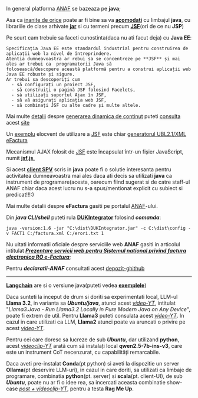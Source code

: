 
In general platforma [ANAF](https://www.licomp.ro/efactura_tutor.aspx) se bazeaza pe **java**;

Asa ca [inanite de orice](https://www.linkedin.com/learning/java-ee-javaserver-faces-jsf) poate ar fi bine sa va [**acomodati**](https://medium.com/@niranjangirheindia/java-server-pages-jsp-and-javaserver-faces-jsf-4054162c3a46) cu limbajul **java**, cu librariile de clase arhivate  [**jar**](https://en.wikipedia.org/wiki/JAR_(file_format)) si cu termeni precum [**JSF**](https://docs.oracle.com/javaee/7/tutorial/jsf-ajax010.htm)(ori de ce nu **JSP**)

Pe scurt cam trebuie sa faceti cunostinta(daca nu ati facut deja) cu **Java EE**:

    Specificația Java EE este standardul industrial pentru construirea de aplicații web la nivel de întreprindere. 
    Atentia dumneavoastra ar rebui sa se concentreze pe **JSF** și mai ales ar trebui ca  programatorii Java să 
    folosească/descopere această platformă pentru a construi aplicații web Java EE robuste și sigure. 
    Ar trebui sa descoperiți cum 
      - să configurați un proiect JSF, 
      - să construiți o pagină JSF folosind Facelets, 
      - să utilizați suportul Ajax în JSF, 
      - să vă asigurați aplicația web JSF, 
      - să combinați JSF cu alte cadre și multe altele.

Mai multe [detalii](https://www.w3schools.blog/custom-validator-jsf) despre [generarea dinamica de continut](https://www.oracle.com/technical-resources/articles/java/enterprise-html5.html) puteti [consulta](https://www.w3schools.blog/jsf-tutorial) acest [site](https://forum.primefaces.org/viewtopic.php?t=34109)

Un [exemplu](https://www.tutorialspoint.com/jsf/jsf_quick_guide.htm) elocvent de utilizare a [JSF](https://mkyong.com/jsf2/how-to-include-javascript-file-in-jsf/) este chiar [generatorul UBL2.1/XML eFactura](https://www.anaf.ro/CompletareFactura/faces/factura/informatiigenerale.xhtml)

Mecanismul AJAX folosit de [JSF](https://docs.oracle.com/javaee/7/javaserver-faces-2-2/jsdocs/symbols/src/_Users_ejburns_Documents_JavaEE_workareas_mojarra-3MOJARRA_2_2X_ROLLING_jsf-demo_jsf-api_src_main_resources_jsf.js.html) este încapsulat într-un fișier JavaScript, numit [**jsf.js**. ](https://www.oreilly.com/library/view/mastering-javaserver-faces/9781782176466/ch07s11.html)

Si acest [**client SPV**](https://github.com/MfpAnaf/ClientSPV) scris in **java** poate fi o solutie interesanta pentru activitatea dumneavoastra mai ales daca ati decis sa utilizati **java** ca instrument de programare(acesta, oarecum fiind sugerat si de catre staff-ul ANAF chiar daca acest lucru nu s-a spus/mentionat explicit cu subiect si predicat!!!:)

Mai multe detalii despre **eFactura** gasiti pe portalul [ANAF](https://static.anaf.ro/static/10/Anaf/AsistentaContribuabili_r/Ghid_RO_eFactura.pdf)-ului.

Din ***java CLI/shell*** puteti rula  [**DUKIntegrator**](https://www.facebook.com/groups/3239944772705473/) folosind ***comanda***:

    java -version:1.6 -jar "C:\dist\DUKIntegrator.jar" -c C:\dist\config -v FACT1 C:/factura.xml C:/erori.txt 1

Nu uitati informatii oficiale despre serviciile web **ANAF** gasiti in articolul intitulat [***Prezentare servicii web pentru Sistemul national privind factura electronica RO e-Factura***](https://mfinante.gov.ro/static/10/eFactura/prezentare%20apeluri%20API%20E-factura.pdf);


Pentru ***declaratii-ANAF*** consultati acest [depozit-ghithub](https://github.com/IncrementalCommunity/declaratii-anaf/tree/master)

<hr/>

[**Langchain**](https://github.com/langchain4j/langchain4j?tab=readme-ov-file) are si o versiune java(puteti vedea [**exemplele**](https://github.com/langchain4j/langchain4j-examples/tree/main/other-examples/src/main/java))

Daca sunteti la inceput de drum si doriti sa experimentati local, LLM-ul **Llama 3.2**, in varianta sa ***Ubuntu/java***, atunci acest [*video-YT*](https://www.youtube.com/watch?v=64iXIsgesvI), intitulat "*Llama3.Java - Run Llama3.2 Locally in Pure Modern Java on Any Device*", poate fi extrem de util. Pentru **Llama3** puteti consulata acest [*video-YT*](https://www.youtube.com/watch?v=5n7rNkvqtgY). In cazul in care utilizati ca LLM, **Llama2** atunci poate va aruncati o privire pe acest [*video-YT*](https://www.youtube.com/watch?v=71t5vjSbfsI).

Pentru cei care doresc sa lucreze de sub ***Ubuntu***, dar utilizand **python**, acest [*videoclip-YT*](https://www.youtube.com/watch?v=2td5NYqIfOk) arată cum să instalați local **qwen2.5-7b-ins-v3**, care este un instrument CoT necenzurat, cu capabilități remarcabile.

Daca aveti pre-instalat **Conda**(pt python) si aveti la dispozitie un server **Ollama**(pt deservire LLM-uri), in cazul in care doriti, sa utilizati ca limbaje de programare, combinatia **python**(pt. server) si **scala**(pt. client-UI), de sub ***Ubuntu***, poate nu ar fi o idee rea, sa incercati aceasta combinatie show-case [*post + videoclip-YT*](https://www.fahdmirza.com/2024/08/install-rag-me-up-with-ollama-locally.html), pentru a testa **Rag Me Up**.
